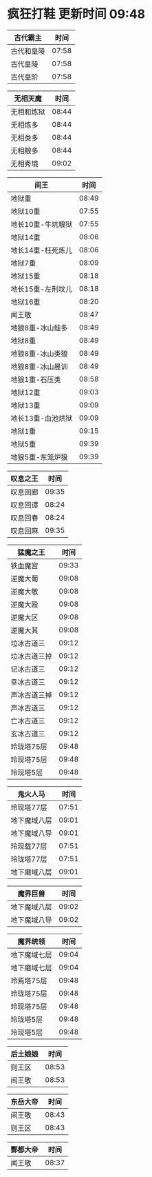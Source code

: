 # 疯狂打鞋 更新时间 09:48

| 古代霸主   | 时间    |
|--------|-------|
| 古代和皇陵 | 07:58 |
| 古代皇陵 | 07:58 |
| 古代皇阶 | 07:58 |

| 无相天魔   | 时间    |
|--------|-------|
| 无相和炼狱 | 08:44 |
| 无相炼多 | 08:44 |
| 无相类多 | 08:44 |
| 无相粮多 | 08:44 |
| 无相秀境 | 09:02 |

| 间王   | 时间    |
|--------|-------|
| 地狱重 | 08:49 |
| 地狱10重 | 07:55 |
| 地长10重-牛坑粮狱 | 07:55 |
| 地狱14重 | 08:06 |
| 地长14重-枉死炼儿 | 08:06 |
| 地狱7重 | 08:09 |
| 地狱15重 | 08:18 |
| 地长15重-左刑坟儿 | 08:18 |
| 地狱16重 | 08:20 |
| 闻王敬 | 08:47 |
| 地狼8重-冰山蛙多 | 08:49 |
| 地狱8重 | 08:49 |
| 地狼8重-冰山类狼 | 08:49 |
| 地狼8重-冰山晨训 | 08:49 |
| 地狼1重-石压类 | 08:58 |
| 地狱12重 | 09:03 |
| 地狱13重 | 09:09 |
| 地长13重-血池烘狱 | 09:09 |
| 地狱1重 | 09:15 |
| 地狱5重 | 09:39 |
| 地狼5重-东笼炉狼 | 09:39 |

| 叹息之王   | 时间    |
|--------|-------|
| 叹息回廊 | 09:35 |
| 叹息回谭 | 08:24 |
| 叹息回春 | 08:24 |
| 叹息回麻 | 09:35 |

| 猛魔之王   | 时间    |
|--------|-------|
| 铁血魔宫 | 09:33 |
| 逆魔大葡 | 09:08 |
| 逆魔大敬 | 09:08 |
| 逆魔大殴 | 09:08 |
| 逆魔大区 | 09:08 |
| 逆魔大其 | 09:08 |
| 垃冰古道三 | 09:12 |
| 垃冰古道三掉 | 09:12 |
| 记冰古道三 | 09:12 |
| 幸冰古道三 | 09:12 |
| 声冰古道三掉 | 09:12 |
| 声冰古道三 | 09:12 |
| 亡冰古道三 | 09:12 |
| 玄冰古道三 | 09:12 |
| 玲珑塔75层 | 09:48 |
| 玲现塔75层 | 09:48 |
| 玲现塔5层 | 09:48 |

| 鬼火人马   | 时间    |
|--------|-------|
| 玲现塔77层 | 07:51 |
| 地下魔域八层 | 09:01 |
| 地下魔域八导 | 09:01 |
| 玲现载77层 | 07:51 |
| 玲珑塔77层 | 07:51 |
| 地下磨域八层 | 09:01 |

| 魔界巨兽   | 时间    |
|--------|-------|
| 地下魔域八层 | 09:02 |
| 地下魔域八导 | 09:02 |

| 魔界统领   | 时间    |
|--------|-------|
| 地下魔域七层 | 09:04 |
| 地下磨域七层 | 09:04 |
| 玲焉塔75层 | 09:48 |
| 玲珑塔75层 | 09:48 |
| 玲现塔75层 | 09:48 |
| 玲珑塔5层 | 09:48 |
| 玲现塔5层 | 09:48 |

| 后土娘娘   | 时间    |
|--------|-------|
| 则王区 | 08:53 |
| 间王敬 | 08:53 |

| 东岳大帝   | 时间    |
|--------|-------|
| 间王敬 | 08:43 |
| 则王区 | 08:43 |

| 酆都大帝   | 时间    |
|--------|-------|
| 闻王敬 | 08:37 |